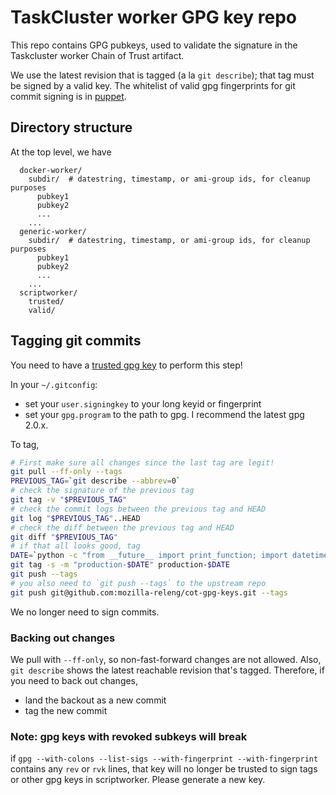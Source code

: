 # TaskCluster worker GPG key repo

This repo contains GPG pubkeys, used to validate the signature in the Taskcluster worker Chain of Trust artifact.

We use the latest revision that is tagged (a la `git describe`); that tag must be signed by a valid key.  The whitelist of valid gpg fingerprints for git commit signing is in [puppet](https://hg.mozilla.org/build/puppet/file/tip/modules/scriptworker/files/git_pubkeys).

## Directory structure

At the top level, we have

```
  docker-worker/
    subdir/  # datestring, timestamp, or ami-group ids, for cleanup purposes
      pubkey1
      pubkey2
      ...
    ...
  generic-worker/
    subdir/  # datestring, timestamp, or ami-group ids, for cleanup purposes
      pubkey1
      pubkey2
      ...
    ...
  scriptworker/
    trusted/
    valid/
```

## Tagging git commits

You need to have a [trusted gpg key](https://hg.mozilla.org/build/puppet/file/tip/modules/scriptworker/files/git_pubkeys) to perform this step!

In your `~/.gitconfig`:
 - set your `user.signingkey` to your long keyid or fingerprint
 - set your `gpg.program` to the path to gpg.  I recommend the latest gpg 2.0.x.

To tag,

```bash
# First make sure all changes since the last tag are legit!
git pull --ff-only --tags
PREVIOUS_TAG=`git describe --abbrev=0`
# check the signature of the previous tag
git tag -v "$PREVIOUS_TAG"
# check the commit logs between the previous tag and HEAD
git log "$PREVIOUS_TAG"..HEAD
# check the diff between the previous tag and HEAD
git diff "$PREVIOUS_TAG"
# if that all looks good, tag
DATE=`python -c "from __future__ import print_function; import datetime; d=datetime.datetime.utcnow(); print('%04d%02d%02d%02d%02d%02d'%(d.year,d.month,d.day,d.hour,d.minute,d.second))"`
git tag -s -m "production-$DATE" production-$DATE
git push --tags
# you also need to `git push --tags` to the upstream repo
git push git@github.com:mozilla-releng/cot-gpg-keys.git --tags
```

We no longer need to sign commits.

### Backing out changes

We pull with `--ff-only`, so non-fast-forward changes are not allowed.  Also, `git describe` shows the latest reachable revision that's tagged.  Therefore, if you need to back out changes,

- land the backout as a new commit
- tag the new commit

### Note: gpg keys with revoked subkeys will break

if `gpg --with-colons --list-sigs --with-fingerprint --with-fingerprint` contains any `rev` or `rvk` lines, that key will no longer be trusted to sign tags or other gpg keys in scriptworker.  Please generate a new key.
